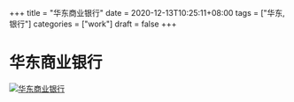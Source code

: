 +++
title = "华东商业银行"
date = 2020-12-13T10:25:11+08:00
tags = ["华东,银行"]
categories = ["work"]
draft = false
+++
# 华东商业银行
[![华东商业银行](https://pic.downk.cc/item/5f6cc421160a154a6790d337.png)](https://pic.downk.cc/item/5f6cc421160a154a6790d337.png)